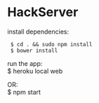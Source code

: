 # HackServer

install dependencies: 

     $ cd . && sudo npm install 
	 $ bower install  
   run the app:  
     $ heroku local web 


   OR:    
     $ npm start  
     

